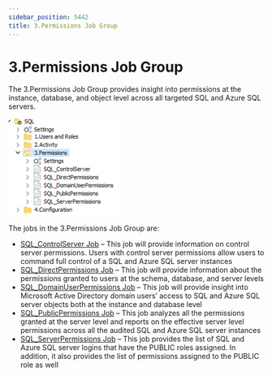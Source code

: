 ```yaml
---
sidebar_position: 5442
title: 3.Permissions Job Group
---
```


# 3.Permissions Job Group

The 3.Permissions Job Group provides insight into permissions at the instance, database, and object level across all targeted SQL and Azure SQL servers.

![](../../../../../../../../static/images/AccessAnalyzer_12.0/Content/Resources/Images/EnterpriseAuditor/Solutions/Databases/SQL/SQLJobGroup36.png)

The jobs in the 3.Permissions Job Group are:

* [SQL\_ControlServer Job](SQL_ControlServer "Navigates to the SQL_ControlServer Job section") – This job will provide information on control server permissions. Users with control server permissions allow users to command full control of a SQL and Azure SQL server instances
* [SQL\_DirectPermissions Job](SQL_DirectPermissions "Navigates to the SQL_DirectPermissions Job section") – This job will provide information about the permissions granted to users at the schema, database, and server levels
* [SQL\_DomainUserPermissions Job](SQL_DomainUserPermissions "Navigates to the SQL_DomainUserPermissions Job section") – This job will provide insight into Microsoft Active Directory domain users’ access to SQL and Azure SQL server objects both at the instance and database level
* [SQL\_PublicPermissions Job](SQL_PublicPermissions "Navigates to the SQL_PublicPermissions Job section") – This job analyzes all the permissions granted at the server level and reports on the effective server level permissions across all the audited SQL and Azure SQL server instances
* [SQL\_ServerPermissions Job](SQL_ServerPermissions "Navigates to the SQL_ServerPermissions Job section") – This job provides the list of SQL and Azure SQL server logins that have the PUBLIC roles assigned. In addition, it also provides the list of permissions assigned to the PUBLIC role as well